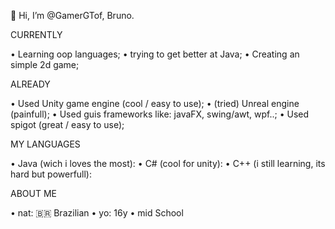    👋 Hi, I’m @GamerGTof, Bruno.

CURRENTLY

• Learning oop languages;
• trying to get better at Java;
• Creating an simple 2d game;

ALREADY

• Used Unity game engine (cool / easy to use);
• (tried) Unreal engine (painfull);
• Used guis frameworks like: javaFX, swing/awt, wpf..;
• Used spigot (great / easy to use);

MY LANGUAGES

• Java (wich i loves the most):
• C# (cool for unity):
• C++ (i still learning, its hard but powerfull):

ABOUT ME

• nat: 🇧🇷 Brazilian 
• yo: 16y
• mid School 
